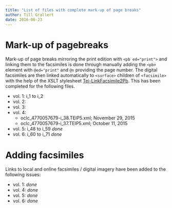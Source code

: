 ```yaml
---
title: "List of files with complete mark-up of page breaks"
author: Till Grallert
date: 2016-06-23
---
```


# Mark-up of pagebreaks

Mark-up of page breaks mirroring the print edition with `<pb ed="print">` and linking them to the facsimiles is done through manually adding the `<pb>` element with `@ed="print"` and `@n` providing the page number. The digital facsimiles are then linked automatically to `<surface>` children of `<facsimile>` with the help of the XSLT stylesheet [Tei-LinkFacsimile2Pb](xslt/Tei-LinkFacsimile2Pb.xsl). This has been completed for the following files.

- vol. 1: i_1 to i_2
- vol. 2:
- vol. 3:
- vol. 4:
    - oclc_4770057679-i_38.TEIP5.xml; November 29, 2015
    - oclc_4770057679-i_37.TEIP5.xml; October 11, 2015
- vol. 5: i_48 to i_59 *done*
- vol. 6: i_60 to i_71 *done*


# Adding facsimiles

Links to local and online facsimiles / digital imagery have been added to the following issues:

- vol. 1: *done*
- vol. 4: *done*
- vol. 5: *done*
- vol. 6: *done*

